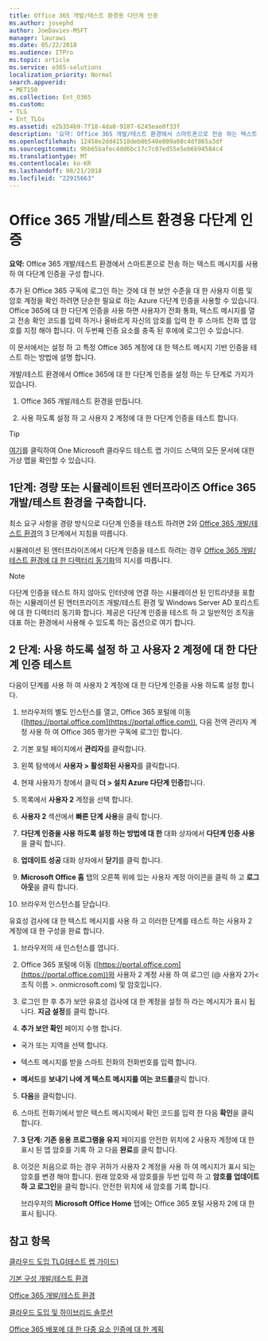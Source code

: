 ```yaml
---
title: Office 365 개발/테스트 환경용 다단계 인증
ms.author: josephd
author: JoeDavies-MSFT
manager: laurawi
ms.date: 05/22/2018
ms.audience: ITPro
ms.topic: article
ms.service: o365-solutions
localization_priority: Normal
search.appverid:
- MET150
ms.collection: Ent_O365
ms.custom:
- TLG
- Ent_TLGs
ms.assetid: e2b354b9-7f18-4da0-9107-6245eae0f33f
description: '요약: Office 365 개발/테스트 환경에서 스마트폰으로 전송 하는 텍스트 메시지를 사용 하 여 다단계 인증을 구성 합니다.'
ms.openlocfilehash: 12458e2dd41518deb0b540e809a08c4df865a3df
ms.sourcegitcommit: 9bb65bafec4dd6bc17c7c07ed55e5eb6b94584c4
ms.translationtype: MT
ms.contentlocale: ko-KR
ms.lasthandoff: 08/21/2018
ms.locfileid: "22915663"
---
```

# <a name="multi-factor-authentication-for-your-office-365-devtest-environment"></a>Office 365 개발/테스트 환경용 다단계 인증

 **요약:** Office 365 개발/테스트 환경에서 스마트폰으로 전송 하는 텍스트 메시지를 사용 하 여 다단계 인증을 구성 합니다.
  
추가 된 Office 365 구독에 로그인 하는 것에 대 한 보안 수준을 대 한 사용자 이름 및 암호 계정을 확인 하려면 단순한 필요로 하는 Azure 다단계 인증을 사용할 수 있습니다. Office 365에 대 한 다단계 인증을 사용 하면 사용자가 전화 통화, 텍스트 메시지를 열고 전송 확인 코드를 입력 하거나 올바르게 자신의 암호를 입력 한 후 스마트 전화 앱 암호를 지정 해야 합니다. 이 두번째 인증 요소를 충족 된 후에에 로그인 수 있습니다. 
  
이 문서에서는 설정 하 고 특정 Office 365 계정에 대 한 텍스트 메시지 기반 인증을 테스트 하는 방법에 설명 합니다.
  
개발/테스트 환경에서 Office 365에 대 한 다단계 인증을 설정 하는 두 단계로 가지가 있습니다.
  
1. Office 365 개발/테스트 환경을 만듭니다.

    
2. 사용 하도록 설정 하 고 사용자 2 계정에 대 한 다단계 인증을 테스트 합니다.
    
> [!TIP]
> [여기](http://aka.ms/catlgstack)를 클릭하여 One Microsoft 클라우드 테스트 랩 가이드 스택의 모든 문서에 대한 가상 맵을 확인할 수 있습니다.
  
## <a name="phase-1-build-out-your-lightweight-or-simulated-enterprise-office-365-devtest-environment"></a>1단계: 경량 또는 시뮬레이트된 엔터프라이즈 Office 365 개발/테스트 환경을 구축합니다.

최소 요구 사항을 경량 방식으로 다단계 인증을 테스트 하려면 2와 [Office 365 개발/테스트 환경](office-365-dev-test-environment.md)의 3 단계에서 지침을 따릅니다.
  
시뮬레이션 된 엔터프라이즈에서 다단계 인증을 테스트 하려는 경우 [Office 365 개발/테스트 환경에 대 한 디렉터리 동기화](dirsync-for-your-office-365-dev-test-environment.md)의 지시를 따릅니다.
  
> [!NOTE]
> 다단계 인증을 테스트 하지 않아도 인터넷에 연결 하는 시뮬레이션 된 인트라넷을 포함 하는 시뮬레이션 된 엔터프라이즈 개발/테스트 환경 및 Windows Server AD 포리스트에 대 한 디렉터리 동기화 합니다. 제공은 다단계 인증을 테스트 하 고 일반적인 조직을 대표 하는 환경에서 사용해 수 있도록 하는 옵션으로 여기 합니다. 
  
## <a name="phase-2-enable-and-test-multi-factor-authentication-for-the-user-2-account"></a>2 단계: 사용 하도록 설정 하 고 사용자 2 계정에 대 한 다단계 인증 테스트

다음이 단계를 사용 하 여 사용자 2 계정에 대 한 다단계 인증을 사용 하도록 설정 합니다.
  
1. 브라우저의 별도 인스턴스를 열고, Office 365 포털에 이동 ([https://portal.office.com](https://portal.office.com)), 다음 전역 관리자 계정 사용 하 여 Office 365 평가판 구독에 로그인 합니다.
    
2. 기본 포털 페이지에서 **관리자**를 클릭합니다.
    
3. 왼쪽 탐색에서 **사용자 > 활성화된 사용자**를 클릭합니다.
    
4. 현재 사용자가 창에서 클릭 **더 > 설치 Azure 다단계 인증**합니다.
    
5. 목록에서 **사용자 2** 계정을 선택 합니다.
    
6. **사용자 2** 섹션에서 **빠른 단계** **사용**을 클릭 합니다.
    
7. **다단계 인증을 사용 하도록 설정 하는 방법에 대 한** 대화 상자에서 **다단계 인증 사용**을 클릭 합니다.
    
8. **업데이트 성공** 대화 상자에서 **닫기**를 클릭 합니다.
    
9. **Microsoft Office 홈** 탭의 오른쪽 위에 있는 사용자 계정 아이콘을 클릭 하 고 **로그 아웃**을 클릭 합니다.
    
10. 브라우저 인스턴스를 닫습니다.
    
유효성 검사에 대 한 텍스트 메시지를 사용 하 고 이러한 단계를 테스트 하는 사용자 2 계정에 대 한 구성을 완료 합니다.
  
1. 브라우저의 새 인스턴스를 엽니다.
    
2. Office 365 포털에 이동 ([https://portal.office.com](https://portal.office.com))와 사용자 2 계정 사용 하 여 로그인 (@ 사용자 2가\<조직 이름 >. onmicrosoft.com) 및 암호입니다.
    
3. 로그인 한 후 추가 보안 유효성 검사에 대 한 계정을 설정 하 라는 메시지가 표시 됩니다. **지금 설정**를 클릭 합니다.
    
4. **추가 보안 확인** 페이지 수행 합니다.
    
  - 국가 또는 지역을 선택 합니다.
    
  - 텍스트 메시지를 받을 스마트 전화의 전화번호를 입력 합니다.
    
  - **메서드**를 **보내기 나에 게 텍스트 메시지를 여는 코드를**클릭 합니다.
    
5. **다음**을 클릭합니다.
    
6. 스마트 전화기에서 받은 텍스트 메시지에서 확인 코드를 입력 한 다음 **확인**을 클릭 합니다.
    
7. **3 단계: 기존 응용 프로그램을 유지** 페이지를 안전한 위치에 2 사용자 계정에 대 한 표시 된 앱 암호를 기록 하 고 다음 **완료**를 클릭 합니다.
    
8. 이것은 처음으로 하는 경우 귀하가 사용자 2 계정을 사용 하 여 메시지가 표시 되는 암호를 변경 해야 합니다. 원래 암호와 새 암호를을 두번 입력 하 고 **암호를 업데이트 하 고 로그인**을 클릭 합니다. 안전한 위치에 새 암호를 기록 합니다.
    
    브라우저의 **Microsoft Office Home** 탭에는 Office 365 포털 사용자 2에 대 한 표시 됩니다.
    
## <a name="see-also"></a>참고 항목

[클라우드 도입 TLG(테스트 랩 가이드)](cloud-adoption-test-lab-guides-tlgs.md)
  
[기본 구성 개발/테스트 환경](base-configuration-dev-test-environment.md)
  
[Office 365 개발/테스트 환경](office-365-dev-test-environment.md)
  
[클라우드 도입 및 하이브리드 솔루션](cloud-adoption-and-hybrid-solutions.md)

[Office 365 배포에 대 한 다중 요소 인증에 대 한 계획](https://support.office.com/article/Plan-for-multi-factor-authentication-for-Office-365-Deployments-043807b2-21db-4d5c-b430-c8a6dee0e6ba)

